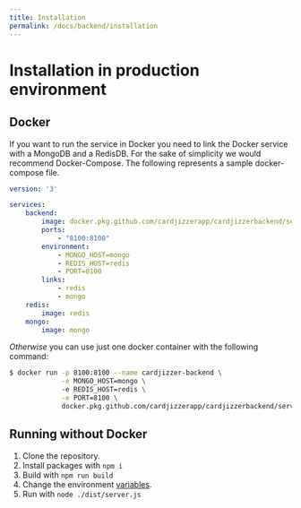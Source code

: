 ```yaml
---
title: Installation
permalink: /docs/backend/installation
---
```


# Installation in production environment

## Docker
If you want to run the service in Docker you need to link the Docker service with a MongoDB and a RedisDB. For the sake of simplicity we would recommend Docker-Compose. The following represents a sample docker-compose file.
```yml
version: '3'

services:
    backend:
        image: docker.pkg.github.com/cardjizzerapp/cardjizzerbackend/server
        ports:
            - "8100:8100"
        environment:
            - MONGO_HOST=mongo
            - REDIS_HOST=redis
            - PORT=8100
        links:
            - redis
            - mongo
    redis:
        image: redis
    mongo:
        image: mongo
```
*Otherwise* you can use just one docker container with the following command:
```sh
$ docker run -p 8100:8100 --name cardjizzer-backend \
             -e MONGO_HOST=mongo \ 
             -e REDIS_HOST=redis \
             -e PORT=8100 \
             docker.pkg.github.com/cardjizzerapp/cardjizzerbackend/server
```

## Running without Docker
1. Clone the repository.
2. Install packages with `npm i`
3. Build with `npm run build`
4. Change the environment [variables](../.env). 
5. Run with `node ./dist/server.js`
